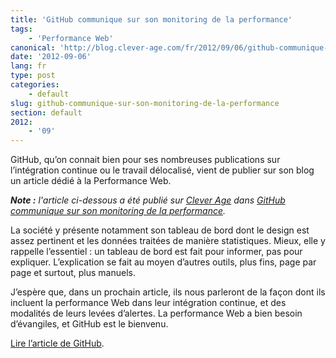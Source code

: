 ```yaml
---
title: 'GitHub communique sur son monitoring de la performance'
tags:
    - 'Performance Web'
canonical: 'http://blog.clever-age.com/fr/2012/09/06/github-communique-sur-son-monitoring-de-la-performance/'
date: '2012-09-06'
lang: fr
type: post
categories:
    - default
slug: github-communique-sur-son-monitoring-de-la-performance
section: default
2012:
    - '09'
---
```


GitHub, qu’on connait bien pour ses nombreuses publications sur l’intégration continue ou le travail délocalisé, vient de publier sur son blog un article dédié à la Performance Web.

<!--more-->

<em class="canonical">**Note&nbsp;:** l'article ci-dessous a été publié sur [Clever Age](http://www.clever-age.com/fr/) dans [GitHub communique sur son monitoring de la performance](http://blog.clever-age.com/fr/2012/09/06/github-communique-sur-son-monitoring-de-la-performance/).</em>

La société y présente notamment son tableau de bord dont le design est assez pertinent et les données traitées de manière statistiques. Mieux, elle y rappelle l’essentiel&nbsp;: un tableau de bord est fait pour informer, pas pour expliquer. L’explication se fait au moyen d’autres outils, plus fins, page par page et surtout, plus manuels.

J’espère que, dans un prochain article, ils nous parleront de la façon dont ils incluent la performance Web dans leur intégration continue, et des modalités de leurs levées d’alertes. La performance Web a bien besoin d’évangiles, et GitHub est le bienvenu.

[Lire l’article de GitHub](https://github.com/blog/1252-how-we-keep-github-fast "&quot;How we keep GitHub fast&quot;, The GitHub Blog").
